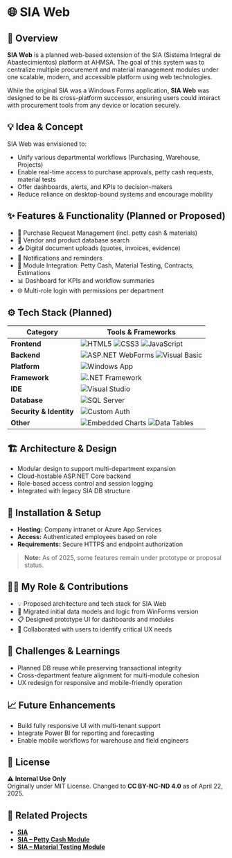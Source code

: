 # 🌐 SIA Web

## 🧭 Overview
**SIA Web** is a planned web-based extension of the SIA (Sistema Integral de Abastecimientos) platform at AHMSA. The goal of this system was to centralize multiple procurement and material management modules under one scalable, modern, and accessible platform using web technologies.

While the original SIA was a Windows Forms application, **SIA Web** was designed to be its cross-platform successor, ensuring users could interact with procurement tools from any device or location securely.

## 💡 Idea & Concept
SIA Web was envisioned to:
- Unify various departmental workflows (Purchasing, Warehouse, Projects)
- Enable real-time access to purchase approvals, petty cash requests, material tests
- Offer dashboards, alerts, and KPIs to decision-makers
- Reduce reliance on desktop-bound systems and encourage mobility

## ✨ Features & Functionality (Planned or Proposed)
- 🧾 Purchase Request Management (incl. petty cash & materials)
- 🔎 Vendor and product database search
- 📥 Digital document uploads (quotes, invoices, evidence)
- 💬 Notifications and reminders
- 🧩 Module Integration: Petty Cash, Material Testing, Contracts, Estimations
- 📊 Dashboard for KPIs and workflow summaries
- 🌐 Multi-role login with permissions per department

## ⚙️ Tech Stack (Planned)
| Category                | Tools & Frameworks |
|-------------------------|--------------------|
| **Frontend**            | ![HTML5](https://img.shields.io/badge/HTML5-E34F26?logo=html5&logoColor=white&style=for-the-badge) ![CSS3](https://img.shields.io/badge/CSS3-1572B6?logo=css3&logoColor=white&style=for-the-badge) ![JavaScript](https://img.shields.io/badge/JavaScript-F7DF1E?logo=javascript&logoColor=black&style=for-the-badge) |
| **Backend**             | ![ASP.NET WebForms](https://img.shields.io/badge/ASP.NET%20WebForms-512BD4?logo=.net&logoColor=white&style=for-the-badge) ![Visual Basic](https://img.shields.io/badge/Visual%20Basic-512BD4?logo=visualstudio&logoColor=white&style=for-the-badge) |
| **Platform**            | ![Windows App](https://img.shields.io/badge/Windows%20App-0078D4?logo=windows&logoColor=white&style=for-the-badge) |
| **Framework**           | ![.NET Framework](https://img.shields.io/badge/.NET%20Framework-512BD4?logo=.net&logoColor=white&style=for-the-badge) |
| **IDE**                 | ![Visual Studio](https://img.shields.io/badge/Visual%20Studio-5C2D91?logo=visualstudio&logoColor=white&style=for-the-badge) |
| **Database**            | ![SQL Server](https://img.shields.io/badge/SQL%20Server-CC2927?logo=microsoft-sql-server&logoColor=white&style=for-the-badge) |
| **Security & Identity** | ![Custom Auth](https://img.shields.io/badge/Custom%20Auth-000000?style=for-the-badge&logo=key&logoColor=white) |
| **Other**               | ![Embedded Charts](https://img.shields.io/badge/Embedded%20Charts-000000?logo=chartjs&logoColor=white&style=for-the-badge) ![Data Tables](https://img.shields.io/badge/Data%)

## 🏗 Architecture & Design
- Modular design to support multi-department expansion
- Cloud-hostable ASP.NET Core backend
- Role-based access control and session logging
- Integrated with legacy SIA DB structure

## 🚀 Installation & Setup
- **Hosting:** Company intranet or Azure App Services
- **Access:** Authenticated employees based on role
- **Requirements:** Secure HTTPS and endpoint authorization

> **Note:** As of 2025, some features remain under prototype or proposal status.

## 🧑‍💻 My Role & Contributions
- 💡 Proposed architecture and tech stack for SIA Web
- 🔄 Migrated initial data models and logic from WinForms version
- 📋 Designed prototype UI for dashboards and modules
- 💬 Collaborated with users to identify critical UX needs

## 🧗 Challenges & Learnings
- Planned DB reuse while preserving transactional integrity
- Cross-department feature alignment for multi-module cohesion
- UX redesign for responsive and mobile-friendly operation

## 📈 Future Enhancements
- Build fully responsive UI with multi-tenant support
- Integrate Power BI for reporting and forecasting
- Enable mobile workflows for warehouse and field engineers

## 🪪 License
⚠️ **Internal Use Only**  
Originally under MIT License. Changed to **CC BY-NC-ND 4.0** as of April 22, 2025.

## 🔗 Related Projects
- **[SIA](https://github.com/HermiloOrtega/SIA)**
- **[SIA – Petty Cash Module](https://github.com/HermiloOrtega/SIA-Petty-Cash)**
- **[SIA – Material Testing Module](https://github.com/HermiloOrtega/SIA-Material-Testing)**
